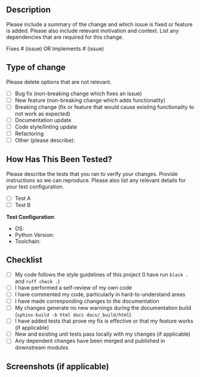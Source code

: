 ## Description

Please include a summary of the change and which issue is fixed or feature is added. Please also include relevant motivation and context. List any dependencies that are required for this change.

Fixes # (issue) OR Implements # (issue)

## Type of change

Please delete options that are not relevant.

- [ ] Bug fix (non-breaking change which fixes an issue)
- [ ] New feature (non-breaking change which adds functionality)
- [ ] Breaking change (fix or feature that would cause existing functionality to not work as expected)
- [ ] Documentation update
- [ ] Code style/linting update
- [ ] Refactoring
- [ ] Other (please describe):

## How Has This Been Tested?

Please describe the tests that you ran to verify your changes. Provide instructions so we can reproduce. Please also list any relevant details for your test configuration.

- [ ] Test A
- [ ] Test B

**Test Configuration**:
- OS:
- Python Version:
- Toolchain:

## Checklist

- [ ] My code follows the style guidelines of this project (I have run `black .` and `ruff check .`)
- [ ] I have performed a self-review of my own code
- [ ] I have commented my code, particularly in hard-to-understand areas
- [ ] I have made corresponding changes to the documentation
- [ ] My changes generate no new warnings during the documentation build (`sphinx-build -b html docs docs/_build/html`)
- [ ] I have added tests that prove my fix is effective or that my feature works (if applicable)
- [ ] New and existing unit tests pass locally with my changes (if applicable)
- [ ] Any dependent changes have been merged and published in downstream modules

## Screenshots (if applicable)
